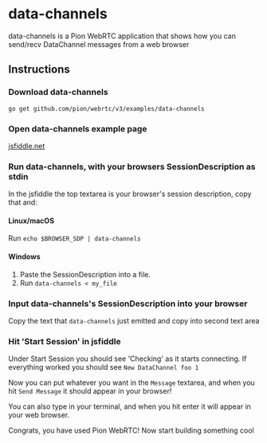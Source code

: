 # data-channels
data-channels is a Pion WebRTC application that shows how you can send/recv DataChannel messages from a web browser

## Instructions
### Download data-channels
```
go get github.com/pion/webrtc/v3/examples/data-channels
```

### Open data-channels example page
[jsfiddle.net](https://jsfiddle.net/9tsx15mg/90/)

### Run data-channels, with your browsers SessionDescription as stdin
In the jsfiddle the top textarea is your browser's session description, copy that and:
#### Linux/macOS
Run `echo $BROWSER_SDP | data-channels`
#### Windows
1. Paste the SessionDescription into a file.
1. Run `data-channels < my_file`

### Input data-channels's SessionDescription into your browser
Copy the text that `data-channels` just emitted and copy into second text area

### Hit 'Start Session' in jsfiddle
Under Start Session you should see 'Checking' as it starts connecting. If everything worked you should see `New DataChannel foo 1`

Now you can put whatever you want in the `Message` textarea, and when you hit `Send Message` it should appear in your browser!

You can also type in your terminal, and when you hit enter it will appear in your web browser.

Congrats, you have used Pion WebRTC! Now start building something cool
